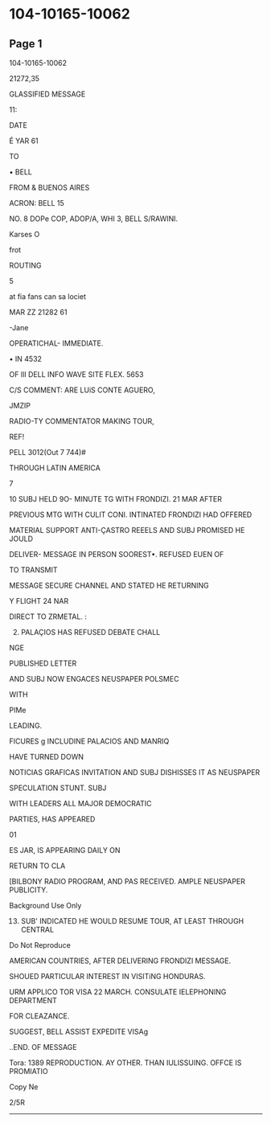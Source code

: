 # 104-10165-10062

## Page 1

104-10165-10062

21272,35

GLASSIFIED MESSAGE

11:

DATE

É YAR 61

TO

• BELL

FROM & BUENOS AIRES

ACRON: BELL 15

NO. 8 DOPe COP, ADOP/A, WHI 3, BELL S/RAWINI.

Karses O

frot

ROUTING

5

at fia fans can sa lociet

MAR ZZ 21282 61

-Jane

OPERATICHAL- IMMEDIATE.

• IN 4532

OF IlI DELL INFO WAVE SITE FLEX. 5653

C/S COMMENT: ARE LUiS CONTE AGUERO,

JMZIP

RADIO-TY COMMENTATOR MAKING TOUR,

REF!

PELL 3012(Out 7 744)#

THROUGH LATIN AMERICA

7

10 SUBJ HELD 9O- MINUTE TG WITH FRONDIZI. 21 MAR AFTER

PREVIOUS MTG WITH CULIT CONI. INTINATED FRONDIZI HAD OFFERED

MATERIAL SUPPORT ANTI-ÇASTRO REEELS AND SUBJ PROMISED HE JOULD

DELIVER- MESSAGE IN PERSON SOOREST•. REFUSED EUEN OF

TO TRANSMIT

MESSAGE SECURE CHANNEL AND STATED HE RETURNING

Y FLIGHT 24 NAR

DIRECT TO ZRMETAL. :

2. PALAÇIOS HAS REFUSED DEBATE CHALL

NGE

PUBLISHED LETTER

AND SUBJ NOW ENGACES NEUSPAPER POLSMEC

WITH

PIMe

LEADING.

FICURES g INCLUDINE PALACIOS AND MANRIQ

HAVE TURNED DOWN

NOTICIAS GRAFICAS INVITATION AND SUBJ DISHISSES IT AS NEUSPAPER

SPECULATION STUNT. SUBJ

WITH LEADERS ALL MAJOR DEMOCRATIC

PARTIES, HAS APPEARED

01

ES JAR, IS APPEARING DAILY ON

RETURN TO CLA

[BILBONY RADIO PROGRAM, AND PAS RECEIVED. AMPLE NEUSPAPER PUBLICITY.

Background Use Only

13. SUB' INDICATED HE WOULD RESUME TOUR, AT LEAST THROUGH CENTRAL

Do Not Reproduce

AMERICAN COUNTRIES, AFTER DELIVERING FRONDIZI MESSAGE.

SHOUED PARTICULAR INTEREST IN VISITiNG HONDURAS.

URM APPLICO TOR VISA 22 MARCH. CONSULATE IELEPHONING DEPARTMENT

FOR CLEAZANCE.

SUGGEST, BELL ASSIST EXPEDITE VISAg

..END. OF MESSAGE

Tora: 1389 REPRODUCTION. AY OTHER. THAN IULISSUING. OFFCE IS PROMIATIO

Copy Ne

2/5R

---

